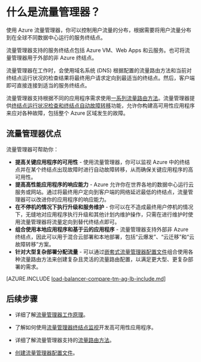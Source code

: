 <properties 
   pageTitle="什么是流量管理器 | Azure"
   description="本文将有助于你了解什么是流量管理器，以及流量管理器是否是适合你应用程序的流量路由选择"
   services="traffic-manager"
   documentationCenter=""
   authors="jtuliani"
   manager="carmonm"
   editor="tysonn" />
<tags
	ms.service="traffic-manager"
	ms.date="06/09/2016"
	wacn.date="07/04/2016"/>

# 什么是流量管理器？

使用 Azure 流量管理器，你可以控制用户流量的分布，根据需要将用户流量分布到在全球不同数据中心运行的服务终结点。

流量管理器支持的服务终结点包括 Azure VM、Web Apps 和云服务。也可将流量管理器用于外部的非 Azure 终结点。

流量管理器在工作时，会使用域名系统 (DNS) 根据配置的流量路由方法和当前对终结点运行状况的检查结果将最终用户请求定向到最适当的终结点。然后，客户端即可直接连接到适当的服务终结点。

流量管理器支持根据不同的应用程序需求使用[一系列流量路由方法](/documentation/articles/traffic-manager-routing-methods/)。流量管理器提供[终结点运行状况检查和终结点自动故障转移](/documentation/articles/traffic-manager-monitoring/)功能，允许你构建高可用性应用程序来应对各种故障，包括整个 Azure 区域发生的故障。

## 流量管理器优点

流量管理器可帮助你：

- **提高关键应用程序的可用性** - 使用流量管理器，你可以监视 Azure 中的终结点并在某个终结点出现故障时进行自动故障转移，从而确保关键应用程序的高可用性。
- **提高高性能应用程序的响应能力** - Azure 允许你在世界各地的数据中心运行云服务或网站。通过将最终用户定向到客户端的网络延迟最低的终结点，流量管理器可以改进你的应用程序的响应能力。
- **在不停机的情况下执行升级和服务维护** - 你可以在不造成最终用户停机的情况下，无缝地对应用程序执行升级和其他计划内维护操作，只需在进行维护时使用流量管理器将流量定向到替代终结点即可。
- **组合使用本地应用程序和基于云的应用程序** - 流量管理器支持外部非 Azure 终结点，因此可以用于混合云部署和本地部署，包括“云爆发”、“云迁移”和“云故障转移”方案。
- **针对大型复杂部署分配流量** - 可以通过[嵌套式流量管理器配置文件](/documentation/articles/traffic-manager-nested-profiles/)组合使用各种流量路由方法来创建复杂且灵活的流量路由配置，以满足更大型、更复杂部署的需求。 

[AZURE.INCLUDE [load-balancer-compare-tm-ag-lb-include.md](../../includes/load-balancer-compare-tm-ag-lb-include.md)]

## 后续步骤

- 详细了解[流量管理器工作原理](/documentation/articles/traffic-manager-how-traffic-manager-works/)。

- 了解如何使用[流量管理器终结点监视](/documentation/articles/traffic-manager-monitoring/)开发高可用性应用程序。

- 详细了解流量管理器支持的[流量路由方法](/documentation/articles/traffic-manager-routing-methods/)。

- [创建流量管理器配置文件](/documentation/articles/traffic-manager-manage-profiles/)。
 

<!---HONumber=Mooncake_0627_2016-->